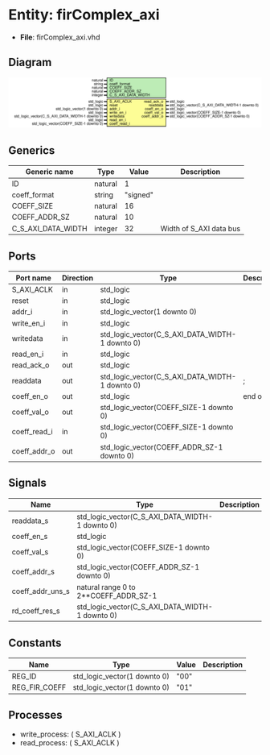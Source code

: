 # Entity: firComplex_axi

- **File**: firComplex_axi.vhd
## Diagram

![Diagram](firComplex_axi.svg "Diagram")
## Generics

| Generic name       | Type    | Value    | Description              |
| ------------------ | ------- | -------- | ------------------------ |
| ID                 | natural | 1        |                          |
| coeff_format       | string  | "signed" |                          |
| COEFF_SIZE         | natural | 16       |                          |
| COEFF_ADDR_SZ      | natural | 10       |                          |
| C_S_AXI_DATA_WIDTH | integer | 32       | Width of S_AXI data bus  |
## Ports

| Port name    | Direction | Type                                            | Description |
| ------------ | --------- | ----------------------------------------------- | ----------- |
| S_AXI_ACLK   | in        | std_logic                                       |             |
| reset        | in        | std_logic                                       |             |
| addr_i       | in        | std_logic_vector(1 downto 0)                    |             |
| write_en_i   | in        | std_logic                                       |             |
| writedata    | in        | std_logic_vector(C_S_AXI_DATA_WIDTH-1 downto 0) |             |
| read_en_i    | in        | std_logic                                       |             |
| read_ack_o   | out       | std_logic                                       |             |
| readdata     | out       | std_logic_vector(C_S_AXI_DATA_WIDTH-1 downto 0) | ;           |
| coeff_en_o   | out       | std_logic                                       | end of test |
| coeff_val_o  | out       | std_logic_vector(COEFF_SIZE-1 downto 0)         |             |
| coeff_read_i | in        | std_logic_vector(COEFF_SIZE-1 downto 0)         |             |
| coeff_addr_o | out       | std_logic_vector(COEFF_ADDR_SZ-1 downto 0)      |             |
## Signals

| Name             | Type                                            | Description |
| ---------------- | ----------------------------------------------- | ----------- |
| readdata_s       | std_logic_vector(C_S_AXI_DATA_WIDTH-1 downto 0) |             |
| coeff_en_s       | std_logic                                       |             |
| coeff_val_s      | std_logic_vector(COEFF_SIZE-1 downto 0)         |             |
| coeff_addr_s     | std_logic_vector(COEFF_ADDR_SZ-1 downto 0)      |             |
| coeff_addr_uns_s | natural range 0 to 2**COEFF_ADDR_SZ-1           |             |
| rd_coeff_res_s   | std_logic_vector(C_S_AXI_DATA_WIDTH-1 downto 0) |             |
## Constants

| Name          | Type                         | Value | Description |
| ------------- | ---------------------------- | ----- | ----------- |
| REG_ID        | std_logic_vector(1 downto 0) |  "00" |             |
| REG_FIR_COEFF | std_logic_vector(1 downto 0) |  "01" |             |
## Processes
- write_process: ( S_AXI_ACLK )
- read_process: ( S_AXI_ACLK )

